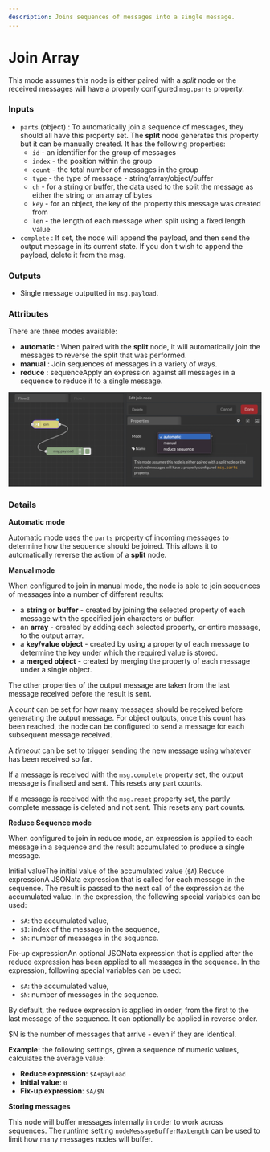 ```yaml
---
description: Joins sequences of messages into a single message.
---
```


# Join Array

This mode assumes this node is either paired with a _split_ node or the received messages will have a properly configured `msg.parts` property.

### Inputs

* `parts` (object) : To automatically join a sequence of messages, they should all have this property set. The **split** node generates this property but it can be manually created. It has the following properties:
  * `id` - an identifier for the group of messages
  * `index` - the position within the group
  * `count` - the total number of messages in the group
  * `type` - the type of message - string/array/object/buffer
  * `ch` - for a string or buffer, the data used to the split the message as either the string or an array of bytes
  * `key` - for an object, the key of the property this message was created from
  * `len` - the length of each message when split using a fixed length value
* `complete` : If set, the node will append the payload, and then send the output message in its current state. If you don't wish to append the payload, delete it from the msg.

### Outputs

* Single message outputted in `msg.payload`.&#x20;

### Attributes

There are three modes available:

* **automatic** : When paired with the **split** node, it will automatically join the messages to reverse the split that was performed.
* **manual** : Join sequences of messages in a variety of ways.
* **reduce** : sequenceApply an expression against all messages in a sequence to reduce it to a single message.

![](<../../../.gitbook/assets/image (16).png>)

### Details

**Automatic mode**

Automatic mode uses the `parts` property of incoming messages to determine how the sequence should be joined. This allows it to automatically reverse the action of a **split** node.

**Manual mode**

When configured to join in manual mode, the node is able to join sequences of messages into a number of different results:

* a **string** or **buffer** - created by joining the selected property of each message with the specified join characters or buffer.
* an **array** - created by adding each selected property, or entire message, to the output array.
* a **key/value object** - created by using a property of each message to determine the key under which the required value is stored.
* a **merged object** - created by merging the property of each message under a single object.

The other properties of the output message are taken from the last message received before the result is sent.

A _count_ can be set for how many messages should be received before generating the output message. For object outputs, once this count has been reached, the node can be configured to send a message for each subsequent message received.

A _timeout_ can be set to trigger sending the new message using whatever has been received so far.

If a message is received with the `msg.complete` property set, the output message is finalised and sent. This resets any part counts.

If a message is received with the `msg.reset` property set, the partly complete message is deleted and not sent. This resets any part counts.

**Reduce Sequence mode**

When configured to join in reduce mode, an expression is applied to each message in a sequence and the result accumulated to produce a single message.

Initial valueThe initial value of the accumulated value (`$A`).Reduce expressionA JSONata expression that is called for each message in the sequence. The result is passed to the next call of the expression as the accumulated value. In the expression, the following special variables can be used:

* `$A`: the accumulated value,
* `$I`: index of the message in the sequence,
* `$N`: number of messages in the sequence.

Fix-up expressionAn optional JSONata expression that is applied after the reduce expression has been applied to all messages in the sequence. In the expression, following special variables can be used:

* `$A`: the accumulated value,
* `$N`: number of messages in the sequence.

By default, the reduce expression is applied in order, from the first to the last message of the sequence. It can optionally be applied in reverse order.

$N is the number of messages that arrive - even if they are identical.

**Example:** the following settings, given a sequence of numeric values, calculates the average value:

* **Reduce expression**: `$A+payload`
* **Initial value**: `0`
* **Fix-up expression**: `$A/$N`

**Storing messages**

This node will buffer messages internally in order to work across sequences. The runtime setting `nodeMessageBufferMaxLength` can be used to limit how many messages nodes will buffer.
